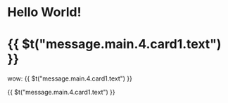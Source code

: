 # Hello World!

# {{ $t("message.main.4.card1.text") }}

wow: {{ $t("message.main.4.card1.text") }}

<p> {{ $t("message.main.4.card1.text") }} </p>
<p v-t="{ path: 'message.main.4.card1.text' }"></p>
<i18n-t keypath="message.main.4.card1.text" />
